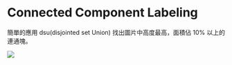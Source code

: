 # Connected Component Labeling

簡單的應用 dsu(disjointed set Union) 找出圖片中高度最高，面積佔 10% 以上的連通塊。

![](https://i.imgur.com/DyFg4NP.png)
